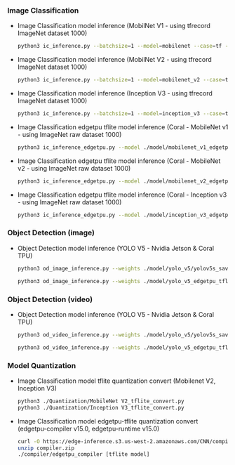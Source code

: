 ### Image Classification


- Image Classification model inference (MobilNet V1 - using tfrecord ImageNet dataset 1000)
    
    ```bash
    python3 ic_inference.py --batchsize=1 --model=mobilenet --case=tf --quantization=FP32 --engines=1 --img_size=224
    ```
    
- Image Classification model inference (MobilNet V2 - using tfrecord ImageNet dataset 1000)
    
    ```bash
    python3 ic_inference.py --batchsize=1 --model=mobilenet_v2 --case=tf --quantization=FP32 --engines=1 --img_size=224
    ```
    
- Image Classification model inference (Inception V3 - using tfrecord ImageNet dataset 1000)
    
    ```bash
    python3 ic_inference.py --batchsize=1 --model=inception_v3 --case=tf --quantization=FP32 --engines=1 --img_size=299
    ```

- Image Classification edgetpu tflite model inference (Coral - MobileNet v1 - using ImageNet raw dataset 1000)

    ```bash 
    python3 ic_inference_edgetpu.py --model ./model/mobilenet_v1_edgetpu_tflite/tf2_mobilenet_v1_1.0_224_ptq_edgetpu.tflite  --labels ./dataset/imagenet/imagenet_metadata.txt
    ```

- Image Classification edgetpu tflite model inference (Coral - MobileNet v2 - using ImageNet raw dataset 1000)

    ```bash 
    python3 ic_inference_edgetpu.py --model ./model/mobilenet_v2_edgetpu_tflite/tf2_mobilenet_v2_1.0_224_ptq_edgetpu.tflite  --labels ./dataset/imagenet/imagenet_metadata.txt
    ```

- Image Classification edgetpu tflite model inference (Coral - Inception v3 - using ImageNet raw dataset 1000)

    ```bash
    python3 ic_inference_edgetpu.py --model ./model/inception_v3_edgetpu_tflite/inception_v3_299_quant_edgetpu.tflite  --labels ./dataset/imagenet/imagenet_metadata.txt
    ```


### Object Detection (image)

- Object Detection model inference (YOLO V5 - Nvidia Jetson & Coral TPU)

    ```bash
    python3 od_image_inference.py --weights ./model/yolo_v5/yolov5s_saved_model_FP32 --data ./model/yolo_v5/coco.yaml --batch-size 1
    ```
    ```bash
    python3 od_image_inference.py --weights ./model/yolo_v5_edgetpu_tflite/yolov5s-int8_edgetpu.tflite --data ./model/yolo_v5/coco.yaml --batch-size 1
    ```
    
### Object Detection (video)

- Object Detection model inference (YOLO V5 - Nvidia Jetson & Coral TPU)

    ```bash
    python3 od_video_inference.py --weights ./model/yolo_v5/yolov5s_saved_model_FP32  --source ./dataset/video/road.mp4 --data ./model/yolo_v5/coco.yaml
    ```
    ```bash
    python3 od_video_inference.py --weights ./model/yolo_v5_edgetpu_tflite/yolov5s-int8_edgetpu.tflite  --source ./dataset/video/road.mp4 --data ./model/yolo_v5/coco.yaml
    ```

### Model Quantization 

- Image Classification model tflite quantization convert (Mobilenet V2, Inception V3)
    ```bash
    python3 ./Quantization/MobileNet V2_tflite_convert.py
    python3 ./Quantization/Inception V3_tflite_convert.py
    ```
- Image Classification model edgetpu-tflite quantization convert (edgetpu-compiler v15.0, edgetpu-runtime v15.0)
    ```bash
    curl -O https://edge-inference.s3.us-west-2.amazonaws.com/CNN/compiler.zip
    unzip compiler.zip
    ./compiler/edgetpu_compiler [tflite model]
    ```
